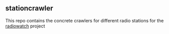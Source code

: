 stationcrawler
--------------

This repo contains the concrete crawlers for different radio stations
for the [radiowatch](https://github.com/gitschneider/radiowatch) project
